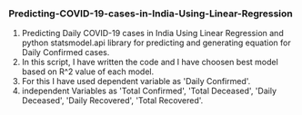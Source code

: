 ### Predicting-COVID-19-cases-in-India-Using-Linear-Regression

1. Predicting Daily COVID-19 cases in India Using Linear Regression and python statsmodel.api library for predicting and generating equation for Daily Confirmed cases.
2. In this script, I have written the code and I have choosen best model based on R^2 value of each model.
3. For this I have used dependent variable as 'Daily Confirmed'.
4. independent Variables as 'Total Confirmed', 'Total Deceased', 'Daily Deceased', 'Daily Recovered', 'Total Recovered'.
